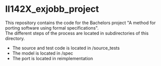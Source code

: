 # II142X_exjobb_project

This repository contains the code for the Bachelors project "A method for porting software using formal specifications". \
The different steps of the process are located in subdirectories of this directory.


- The source and test code is located in /source_tests
- The model is located in /spec
- The port is located in reimplementation
